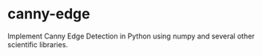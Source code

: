# canny-edge
Implement Canny Edge Detection in Python using numpy and several other scientific libraries.
